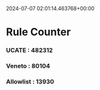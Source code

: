 2024-07-07 02:01:14.463768+00:00
# Rule Counter 
 ### UCATE : 482312

 ### Veneto : 80104

 ### Allowlist : 13930